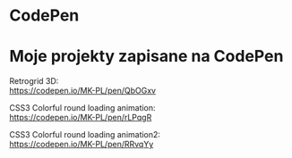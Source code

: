 # CodePen
# Moje projekty zapisane na CodePen

Retrogrid 3D: <br>
https://codepen.io/MK-PL/pen/QbOGxv

CSS3 Colorful round loading animation: <br>
https://codepen.io/MK-PL/pen/rLPqgR

CSS3 Colorful round loading animation2: <br>
https://codepen.io/MK-PL/pen/RRvqYy
